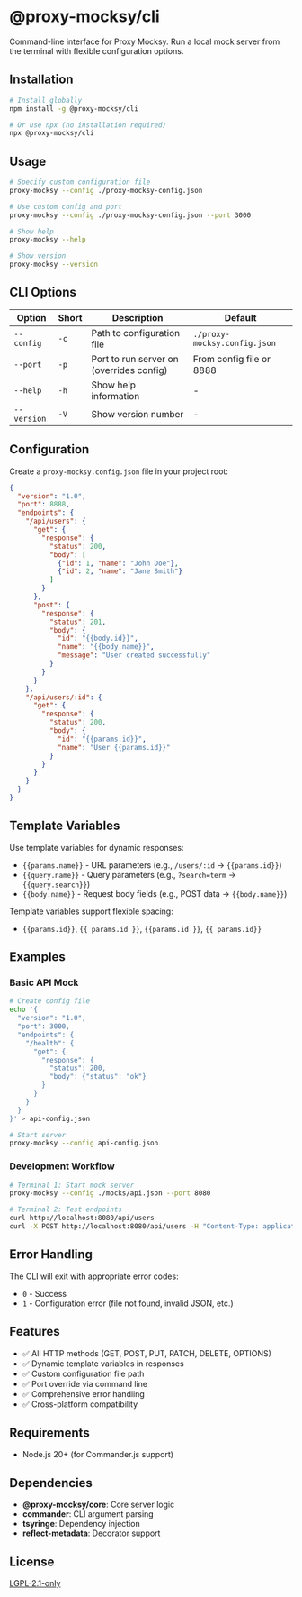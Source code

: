 # @proxy-mocksy/cli

Command-line interface for Proxy Mocksy. Run a local mock server from the terminal with flexible configuration options.

## Installation

```bash
# Install globally
npm install -g @proxy-mocksy/cli

# Or use npx (no installation required)
npx @proxy-mocksy/cli
```

## Usage

```bash
# Specify custom configuration file
proxy-mocksy --config ./proxy-mocksy-config.json

# Use custom config and port
proxy-mocksy --config ./proxy-mocksy-config.json --port 3000

# Show help
proxy-mocksy --help

# Show version
proxy-mocksy --version
```

## CLI Options

| Option | Short | Description | Default |
|--------|-------|-------------|---------|
| `--config` | `-c` | Path to configuration file | `./proxy-mocksy.config.json` |
| `--port` | `-p` | Port to run server on (overrides config) | From config file or 8888 |
| `--help` | `-h` | Show help information | - |
| `--version` | `-V` | Show version number | - |

## Configuration

Create a `proxy-mocksy.config.json` file in your project root:

```json
{
  "version": "1.0",
  "port": 8888,
  "endpoints": {
    "/api/users": {
      "get": {
        "response": {
          "status": 200,
          "body": [
            {"id": 1, "name": "John Doe"},
            {"id": 2, "name": "Jane Smith"}
          ]
        }
      },
      "post": {
        "response": {
          "status": 201,
          "body": {
            "id": "{{body.id}}",
            "name": "{{body.name}}",
            "message": "User created successfully"
          }
        }
      }
    },
    "/api/users/:id": {
      "get": {
        "response": {
          "status": 200,
          "body": {
            "id": "{{params.id}}",
            "name": "User {{params.id}}"
          }
        }
      }
    }
  }
}
```

## Template Variables

Use template variables for dynamic responses:

- `{{params.name}}` - URL parameters (e.g., `/users/:id` → `{{params.id}}`)
- `{{query.name}}` - Query parameters (e.g., `?search=term` → `{{query.search}}`)
- `{{body.name}}` - Request body fields (e.g., POST data → `{{body.name}}`)

Template variables support flexible spacing:
- `{{params.id}}`, `{{ params.id }}`, `{{params.id }}`, `{{ params.id}}`

## Examples

### Basic API Mock
```bash
# Create config file
echo '{
  "version": "1.0",
  "port": 3000,
  "endpoints": {
    "/health": {
      "get": {
        "response": {
          "status": 200,
          "body": {"status": "ok"}
        }
      }
    }
  }
}' > api-config.json

# Start server
proxy-mocksy --config api-config.json
```

### Development Workflow
```bash
# Terminal 1: Start mock server
proxy-mocksy --config ./mocks/api.json --port 8080

# Terminal 2: Test endpoints
curl http://localhost:8080/api/users
curl -X POST http://localhost:8080/api/users -H "Content-Type: application/json" -d '{"name":"John"}'
```

## Error Handling

The CLI will exit with appropriate error codes:
- `0` - Success
- `1` - Configuration error (file not found, invalid JSON, etc.)

## Features

- ✅ All HTTP methods (GET, POST, PUT, PATCH, DELETE, OPTIONS)
- ✅ Dynamic template variables in responses
- ✅ Custom configuration file path
- ✅ Port override via command line
- ✅ Comprehensive error handling
- ✅ Cross-platform compatibility

## Requirements

- Node.js 20+ (for Commander.js support)

## Dependencies

- **@proxy-mocksy/core**: Core server logic
- **commander**: CLI argument parsing
- **tsyringe**: Dependency injection
- **reflect-metadata**: Decorator support

## License

[LGPL-2.1-only](../../LICENSE)